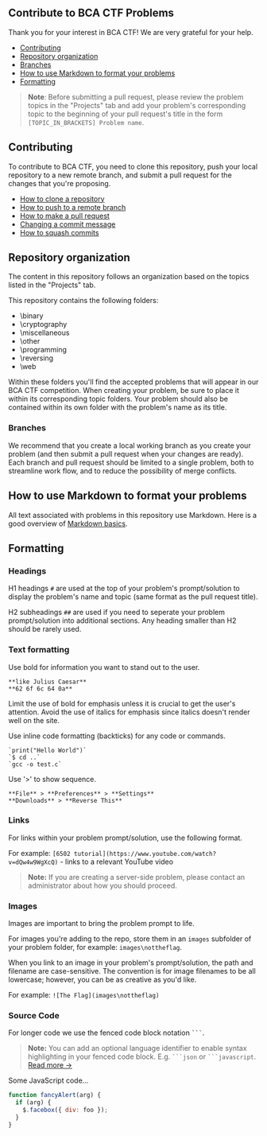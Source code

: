 ## Contribute to BCA CTF Problems

Thank you for your interest in BCA CTF!  We are very grateful for your help.

* [Contributing](#contributing)
* [Repository organization](#repository-organization)
* [Branches](#branches)
* [How to use Markdown to format your problems](#how-to-use-markdown-to-format-your-problems)
* [Formatting](#formatting)

>**Note**: Before submitting a pull request, please review the problem topics in the "Projects" tab and add your problem's corresponding topic to the beginning of your pull request's title in the form `[TOPIC_IN_BRACKETS] Problem name`.

## Contributing

To contribute to BCA CTF, you need to clone this repository, push your local repository to a new remote branch, and submit a pull request for the changes that you're proposing.

* [How to clone a repository](https://help.github.com/articles/cloning-a-repository/)
* [How to push to a remote branch](https://help.github.com/articles/pushing-to-a-remote/)
* [How to make a pull request](https://help.github.com/articles/creating-a-pull-request/)
* [Changing a commit message](https://help.github.com/articles/changing-a-commit-message/)
* [How to squash commits](https://help.github.com/articles/about-pull-request-merges/)

## Repository organization

The content in this repository follows an organization based on the topics listed in the "Projects" tab.

This repository contains the following folders:

* \binary
* \cryptography
* \miscellaneous
* \other
* \programming
* \reversing
* \web

Within these folders you'll find the accepted problems that will appear in our BCA CTF competition.  When creating your problem, be sure to place it within its corresponding topic folders.  Your problem should also be contained within its own folder with the problem's name as its title.  

### Branches

We recommend that you create a local working branch as you create your problem (and then submit a pull request when your changes are ready). Each branch and pull request should be limited to a single problem, both to streamline work flow, and to reduce the possibility of merge conflicts.

## How to use Markdown to format your problems

All text associated with problems in this repository use Markdown.  Here is a good overview of [Markdown basics](https://help.github.com/articles/markdown-basics/).

## Formatting

### Headings

H1 headings `#` are used at the top of your problem's prompt/solution to display the problem's name and topic (same format as the pull request title).

H2 subheadings `##` are used if you need to seperate your problem prompt/solution into additional sections.  Any heading smaller than H2 should be rarely used.

### Text formatting

Use bold for information you want to stand out to the user.

    **like Julius Caesar**
    **62 6f 6c 64 0a**

Limit the use of bold for emphasis unless it is crucial to get the user's attention. Avoid the use of italics for emphasis since italics doesn't render well on the site.

Use inline code formatting (backticks) for any code or commands.

    `print("Hello World")`
    `$ cd ..`
    `gcc -o test.c`

Use '>' to show sequence.

    **File** > **Preferences** > **Settings**
    **Downloads** > **Reverse This**

### Links

For links within your problem prompt/solution, use the following format.

For example: `[6502 tutorial](https://www.youtube.com/watch?v=dQw4w9WgXcQ)` - links to a relevant YouTube video

>**Note:** If you are creating a server-side problem, please contact an administrator about how you should proceed.

### Images

Images are important to bring the problem prompt to life.

For images you're adding to the repo, store them in an `images` subfolder of your problem folder, for example: `images\nottheflag`.

When you link to an image in your problem's prompt/solution, the path and filename are case-sensitive.  The convention is for image filenames to be all lowercase; however, you can be as creative as you'd like.

For example: `![The Flag](images\nottheflag)`

### Source Code

For longer code we use the fenced code block notation ```` ``` ````.

>**Note:** You can add an optional language identifier to enable syntax highlighting in your fenced code block. E.g. ```` ```json ```` or ```` ```javascript ````. [Read more →](https://help.github.com/articles/creating-and-highlighting-code-blocks/#syntax-highlighting)

Some JavaScript code...

```javascript
function fancyAlert(arg) {
  if (arg) {
    $.facebox({ div: foo });
  }
}
```
